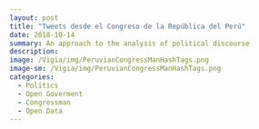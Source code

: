 ```yaml
---
layout: post
title: "Tweets desde el Congreso de la República del Perú"
date: 2018-10-14
summary: An approach to the analysis of political discourse
description: 
image: /Vigia/img/PeruvianCongressManHashTags.png
image-sm: /Vigia/img/PeruvianCongressManHashTags.png
categories:
  - Politics  
  - Open Goverment
  - Congressman
  - Open Data 
---
```






